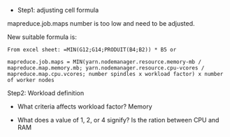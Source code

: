 * Step1: adjusting cell formula

mapreduce.job.maps number is too low and need to be adjusted.

New suitable formula is:

```
From excel sheet: =MIN(G12;G14;PRODUIT(B4;B2)) * B5 or

mapreduce.job.maps = MIN(yarn.nodemanager.resource.memory-mb / mapreduce.map.memory.mb; yarn.nodemanager.resource.cpu-vcores / mapreduce.map.cpu.vcores; number spindles x workload factor) x number of worker nodes
```

Step2: Workload definition

* What criteria affects workload factor?
Memory

* What does a value of 1, 2, or 4 signify?
Is the ration between CPU and RAM
